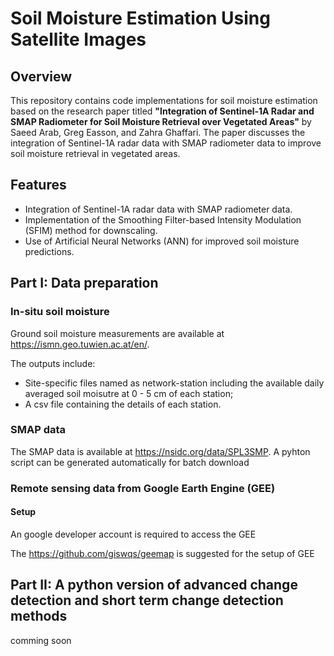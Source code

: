 # Soil Moisture Estimation Using Satellite Images
## Overview
This repository contains code implementations for soil moisture estimation based on the research paper titled **"Integration of Sentinel-1A Radar and SMAP Radiometer for Soil Moisture Retrieval over Vegetated Areas"** by Saeed Arab, Greg Easson, and Zahra Ghaffari. The paper discusses the integration of Sentinel-1A radar data with SMAP radiometer data to improve soil moisture retrieval in vegetated areas.

## Features
- Integration of Sentinel-1A radar data with SMAP radiometer data.
- Implementation of the Smoothing Filter-based Intensity Modulation (SFIM) method for downscaling.
- Use of Artificial Neural Networks (ANN) for improved soil moisture predictions.

## Part I: Data preparation

### In-situ soil moisture
Ground soil moisture measurements are available at https://ismn.geo.tuwien.ac.at/en/.

The outputs include: 
- Site-specific files named as network-station including the available daily averaged soil moisutre at 0 - 5 cm of each station;
- A csv file containing the details of each station.

### SMAP data
The SMAP data is available at https://nsidc.org/data/SPL3SMP. A pyhton script can be generated automatically for batch download

### Remote sensing data from Google Earth Engine (GEE)
#### Setup
An google developer account is required to access the GEE

The https://github.com/giswqs/geemap is suggested for the setup of GEE

## Part II: A python version of advanced change detection and short term change detection methods
comming soon
